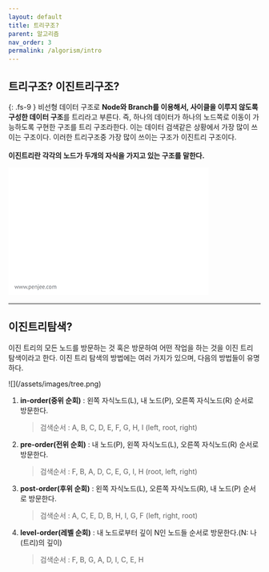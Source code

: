 ```yaml
---
layout: default
title: 트리구조?
parent: 알고리즘
nav_order: 3
permalink: /algorism/intro
---
```

## 트리구조? 이진트리구조?
{: .fs-9 }
 비선형 데이터 구조로 **Node와 Branch를 이용해서, 사이클을 이루지 않도록 구성한 데이터 구조**를 트리라고 부른다.
 즉, 하나의 데이터가 하나의 노드쪽로 이동이 가능하도록 구현한 구조를 트리 구조라한다. 이는 데이터 검색같은 상황에서 가장 많이 쓰이는 구조이다.
 이러한 트리구조중 가장 많이 쓰이는 구조가 이진트리 구조이다. <br>
 <br>
 **이진트리란 각각의 노드가 두개의 자식을 가지고 있는 구조를 말한다.**
 <br>
 
 ![](/assets/images/binary-search-tree-insertion-animation.gif)

---

## 이진트리탐색?
 이진 트리의 모든 노드를 방문하는 것 혹은 방문하여 어떤 작업을 하는 것을 이진 트리 탐색이라고 한다. 이진 트리 탐색의 방법에는 여러 가지가 있으며, 다음의 방법들이 유명하다.
 <div class="code-example" markdown="1">
 ![](/assets/images/tree.png)

 1. **in-order(중위 순회)** : 왼쪽 자식노드(L), 내 노드(P), 오른쪽 자식노드(R) 순서로 방문한다.
    > 검색순서 : A, B, C, D, E, F, G, H, I (left, root, right)
 2. **pre-order(전위 순회)** : 내 노드(P), 왼쪽 자식노드(L), 오른쪽 자식노드(R) 순서로 방문한다.
    > 검색순서 : F, B, A, D, C, E, G, I, H (root, left, right)
 3. **post-order(후위 순회)** : 왼쪽 자식노드(L), 오른쪽 자식노드(R), 내 노드(P) 순서로 방문한다.
    > 검색순서 : A, C, E, D, B, H, I, G, F (left, right, root)
 4. **level-order(레벨 순회)** : 내 노드로부터 깊이 N인 노드들 순서로 방문한다.(N: 나(트리)의 깊이)
    > 검색순서 : F, B, G, A, D, I, C, E, H
 </div>
